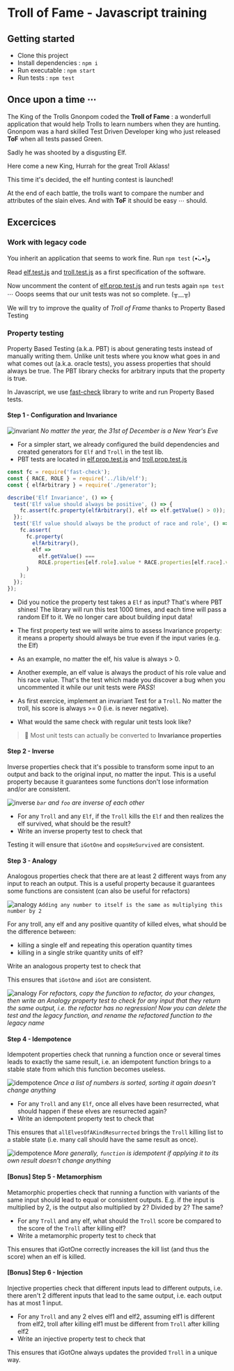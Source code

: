 # Troll of Fame - Javascript training

## Getting started

- Clone this project
- Install dependencies : `npm i`
- Run executable : `npm start`
- Run tests : `npm test`

## Once upon a time ⋯

The King of the Trolls Gnonpom coded the **Troll of Fame** : a wonderfull application that would help Trolls to learn numbers when they are hunting.
Gnonpom was a hard skilled Test Driven Developer king who just released **ToF** when all tests passed Green.

Sadly he was shooted by a disgusting Elf.

Here come a new King, Hurrah for the great Troll Aklass!

This time it's decided, the elf hunting contest is launched!

At the end of each battle, the trolls want to compare the number and attributes of the slain elves. And with **ToF** it should be easy ⋯ should.

## Excercices

### Work with legacy code

You inherit an application that seems to work fine. Run `npm test` (•̀ᴗ•́)و

Read [elf.test.js](./test/elf.test.js) and [troll.test.js](./test/troll.test.js) as a first specification of the software.

Now uncomment the content of [elf.prop.test.js](./test/elf.prop.test.js) and run tests again `npm test` ⋯ Ooops seems that our unit tests was not so complete. (╥﹏╥)

We will try to improve the quality of _Troll of Frame_ thanks to Property Based Testing

### Property testing

Property Based Testing (a.k.a. PBT) is about generating tests instead of manually writing them. Unlike unit tests where you know what goes in and what comes out (a.k.a. oracle tests), you assess properties that should always be true. The PBT library checks for arbitrary inputs that the property is true.

In Javascript, we use [fast-check](https://github.com/dubzzz/fast-check/) library to write and run Property Based tests.

#### Step 1 - Configuration and Invariance

![invariant](./invariant.png)
_No matter the year, the 31st of December is a New Year's Eve_

- For a simpler start, we already configured the build dependencies and created generators for `Elf` and `Troll` in the test lib.
- PBT tests are located in [elf.prop.test.js](./test/elf.prop.test.js) and [troll.prop.test.js](./test/troll.prop.test.js)

```js
const fc = require('fast-check');
const { RACE, ROLE } = require('../lib/elf');
const { elfArbitrary } = require('./generator');

describe('Elf Invariance', () => {
  test('Elf value should always be positive', () => {
    fc.assert(fc.property(elfArbitrary(), elf => elf.getValue() > 0));
  });
  test('Elf value should always be the product of race and role', () => {
    fc.assert(
      fc.property(
        elfArbitrary(),
        elf =>
          elf.getValue() ===
          ROLE.properties[elf.role].value * RACE.properties[elf.race].value
      )
    );
  });
});
```

- Did you notice the property test takes a `Elf` as input? That's where PBT shines! The library will run this test 1000 times, and each time will pass a random Elf to it. We no longer care about building input data!

- The first property test we will write aims to assess Invariance property: it means a property should always be true even if the input varies (e.g. the Elf)

- As an example, no matter the elf, his value is always > 0.

- Another exemple, an elf value is always the product of his role value and his race value. That's the test which made you discover a bug when you uncommented it while our unit tests were _PASS_!

- As first exercice, implement an invariant Test for a `Troll`. No matter the troll, his score is always >= 0 (i.e. is never negative).

- What would the same check with regular unit tests look like?

> 📌 Most unit tests can actually be converted to **Invariance properties**

#### Step 2 - Inverse

Inverse properties check that it's possible to transform some input to an output and back to the original input, no matter the input. This is a useful property because it guarantees some functions don't lose information and/or are consistent.

![inverse](./inverse.png)
_`bar` and `foo` are inverse of each other_

- For any `Troll` and any `Elf`, if the `Troll` kills the `Elf` and then realizes the elf survived, what should be the result?
- Write an inverse property test to check that

Testing it will ensure that `iGotOne` and `oopsHeSurvived` are consistent.

#### Step 3 - Analogy

Analogous properties check that there are at least 2 different ways from any input to reach an output. This is a useful property because it guarantees some functions are consistent (can also be useful for refactors)

![analogy](./analogy1.png)
`Adding any number to itself is the same as multiplying this number by 2`

For any troll, any elf and any positive quantity of killed elves, what should be the difference between:

- killing a single elf and repeating this operation quantity times
- killing in a single strike quantity units of elf?

Write an analogous property test to check that

This ensures that `iGotOne` and `iGot` are consistent.

![analogy](./analogy2.png)
_For refactors, copy the function to refactor, do your changes, then write an Analogy property test to check for any input that they return the same output, i.e. the refactor has no regression! Now you can delete the test and the legacy function, and rename the refactored function to the legacy name_

#### Step 4 - Idempotence

Idempotent properties check that running a function once or several times leads to exactly the same result, i.e. an idempotent function brings to a stable state from which this function becomes useless.

![idempotence](./idempotence1.png)
_Once a list of numbers is sorted, sorting it again doesn't change anything_

- For any `Troll` and any `Elf`, once all elves have been resurrected, what should happen if these elves are resurrected again?
- Write an idempotent property test to check that

This ensures that `allElvesOfAKindResurrected` brings the `Troll` killing list to a stable state (i.e. many call should have the same result as once).

![idempotence](./idempotence2.png)
_More generally, `function` is idempotent if applying it to its own result doesn't change anything_

#### [Bonus] Step 5 - Metamorphism

Metamorphic properties check that running a function with variants of the same input should lead to equal or consistent outputs. E.g. if the input is multiplied by 2, is the output also multiplied by 2? Divided by 2? The same?

- For any `Troll` and any elf, what should the `Troll` score be compared to the score of the `Troll` after killing elf?
- Write a metamorphic property test to check that

This ensures that iGotOne correctly increases the kill list (and thus the score) when an elf is killed.

#### [Bonus] Step 6 - Injection

Injective properties check that different inputs lead to different outputs, i.e. there aren't 2 different inputs that lead to the same output, i.e. each output has at most 1 input.

- For any `Troll` and any 2 elves elf1 and elf2, assuming elf1 is different from elf2, troll after killing elf1 must be different from `Troll` after killing elf2
- Write an injective property test to check that

This ensures that iGotOne always updates the provided `Troll` in a unique way.
